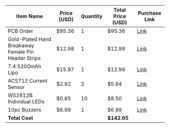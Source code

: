 | Item Name                                               | Price (USD) | Quantity | Total Price (USD) | Purchase Link |
|----------------------------------------------------------|-------------|----------|--------------------|----------------|
| PCB Order                                                | $95.36      | 1        | $95.36             | [Link](https://trade.jlcpcb.com/checkout/payMethod/?unionSettleId=d344786b30a9436bb2d3a29543592d78&systemType=order_pcb&orderTypes=order_pcb&calType=PRE_CAL&spm=Jlcpcb.Partcart.1002) |
| Gold-Plated Hand Breakaway Female Pin Header Strips      | $12.98      | 1        | $12.98             | [Link](https://www.amazon.com/Exclusive-2-54mm-1x42pin-2x42pin-Break-Away/dp/B0BK87GBM3) |
| 7.4 5200mAh Lipo                                         | $15.97      | 1        | $12.98             | [Link](https://www.amazon.com/Zeee-5200mAh-Battery-Truggy-Airplane/dp/B06ZYRCPS3) |
| ACS712 Current Sensor                                    | $2.92       | 2        | $5.84              | [Link](https://www.digikey.com/en/product-highlight/a/allegro-microsystems/acs712-current-sensor-ic) |
| WS2812B Individual LEDs                                  | $0.85       | 10       | $8.50              | [Link](https://www.amazon.com/Adafruit-5050-Integrated-Driver-Chip/dp/B00SK8LY9A) |
| 10pc Buzzers                                             | $6.99       | 1        | $6.99              | [Link](https://www.amazon.com/mxuteuk-Electronic-Computers-Printers-Components/dp/B07VK1GJ9X) |
| **Total Cost**                                           |             |          | **$142.65**        |                |
